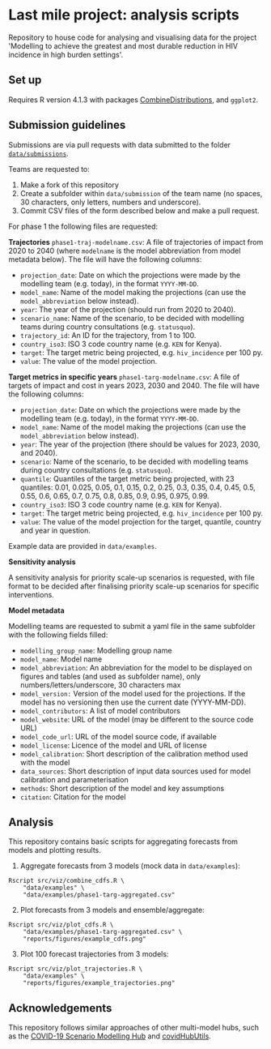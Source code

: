 # Last mile project: analysis scripts

Repository to house code for analysing and visualising data for the project 'Modelling to achieve the greatest and most durable reduction in HIV incidence in high burden settings'.  

## Set up

Requires R version 4.1.3 with packages [CombineDistributions](https://github.com/eahowerton/CombineDistributions), and `ggplot2`.

## Submission guidelines

Submissions are via pull requests with data submitted to the folder [`data/submissions`](data/submissions).  

Teams are requested to: 

1. Make a fork of this repository
2. Create a subfolder within `data/submission` of the team name (no spaces, 30 characters, only letters, numbers and underscore).
3. Commit CSV files of the form described below and make a pull request.

For phase 1 the following files are requested:


**Trajectories**
`phase1-traj-modelname.csv`: A file of trajectories of impact from 2020 to 2040 (where `modelname` is the model abbreviation from model metadata below).  The file will have the following columns: 

- `projection_date`: Date on which the projections were made by the modelling team (e.g. today), in the format `YYYY-MM-DD`.
- `model_name`: Name of the model making the projections (can use the `model_abbreviation` below instead).
- `year`: The year of the projection (should run from 2020 to 2040).
- `scenario_name`: Name of the scenario, to be decided with modelling teams during country consultations (e.g. `statusquo`).
- `trajectory_id`: An ID for the trajectory, from 1 to 100.
- `country_iso3`: ISO 3 code country name (e.g. `KEN` for Kenya).
- `target`: The target metric being projected, e.g. `hiv_incidence` per 100 py.
- `value`: The value of the model projection.


**Target metrics in specific years**
`phase1-targ-modelname.csv`: A file of targets of impact and cost in years 2023, 2030 and 2040.  The file will have the following columns: 

- `projection_date`: Date on which the projections were made by the modelling team (e.g. today), in the format `YYYY-MM-DD`.
- `model_name`: Name of the model making the projections (can use the `model_abbreviation` below instead).
- `year`: The year of the projection (there should be values for 2023, 2030, and 2040).
- `scenario`: Name of the scenario, to be decided with modelling teams during country consultations (e.g. `statusquo`).
- `quantile`: Quantiles of the target metric being projected, with 23 quantiles: 0.01, 0.025, 0.05, 0.1, 0.15, 0.2, 0.25, 0.3, 0.35, 0.4, 0.45, 0.5, 0.55, 0.6, 0.65, 0.7, 0.75, 0.8, 0.85, 0.9, 0.95, 0.975, 0.99.
- `country_iso3`: ISO 3 code country name (e.g. `KEN` for Kenya).
- `target`: The target metric being projected, e.g. `hiv_incidence` per 100 py.
- `value`: The value of the model projection for the target, quantile, country and year in question.

Example data are provided in `data/examples`.

**Sensitivity analysis**

A sensitivity analysis for priority scale-up scenarios is requested, with file format to be decided after finalising priority scale-up scenarios for specific interventions.  


**Model metadata**

Modelling teams are requested to submit a yaml file in the same subfolder with the following fields filled:

- `modelling_group_name`: Modelling group name
- `model_name`:	Model name
- `model_abbreviation`:	An abbreviation for the model to be displayed on figures and tables (and used as subfolder name), only numbers/letters/underscore, 30 characters max
- `model_version:`	Version of the model used for the projections.  If the model has no versioning then use the current date (YYYY-MM-DD).
- `model_contributors`:	A list of model contributors
- `model_website`:	URL of the model (may be different to the source code URL)
- `model_code_url`:	URL of the model source code, if available
- `model_license`:	Licence of the model and URL of license
- `model_calibration`:	Short description of the calibration method used with the model
- `data_sources`:	Short description of input data sources used for model calibration and parameterisation
- `methods`:	Short description of the model and key assumptions
- `citation`:	Citation for the model


## Analysis

This repository contains basic scripts for aggregating forecasts from models and plotting results.  

1. Aggregate forecasts from 3 models (mock data in `data/examples`):

```
Rscript src/viz/combine_cdfs.R \
	"data/examples" \
	"data/examples/phase1-targ-aggregated.csv"
```

2. Plot forecasts from 3 models and ensemble/aggregate:

```
Rscript src/viz/plot_cdfs.R \
	"data/examples/phase1-targ-aggregated.csv" \
	"reports/figures/example_cdfs.png"
```

3. Plot 100 forecast trajectories from 3 models:

```
Rscript src/viz/plot_trajectories.R \
	"data/examples" \
	"reports/figures/example_trajectories.png"
```

## Acknowledgements

This repository follows similar approaches of other multi-model hubs, such as the [COVID-19 Scenario Modelling Hub](https://github.com/midas-network/covid19-scenario-modeling-hub) and [covidHubUtils](https://github.com/reichlab/covidHubUtils/).  

